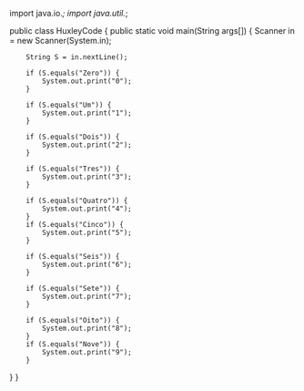import java.io.*;
import java.util.*;

public class HuxleyCode {
  public static void main(String args[]) {
    Scanner in = new Scanner(System.in);
		
		String S = in.nextLine();
		
		if (S.equals("Zero")) {
			System.out.print("0");
		}
		
		if (S.equals("Um")) {
			System.out.print("1");
		}

		if (S.equals("Dois")) {
			System.out.print("2");
		}
		
		if (S.equals("Tres")) {
			System.out.print("3");
		}
		
		if (S.equals("Quatro")) {
			System.out.print("4");
		}
		if (S.equals("Cinco")) {
			System.out.print("5");
		}

		if (S.equals("Seis")) {
			System.out.print("6");
		}
		
		if (S.equals("Sete")) {
			System.out.print("7");
		}
		
		if (S.equals("Oito")) {
			System.out.print("8");
		}
		if (S.equals("Nove")) {
			System.out.print("9");
		}
  }
}
